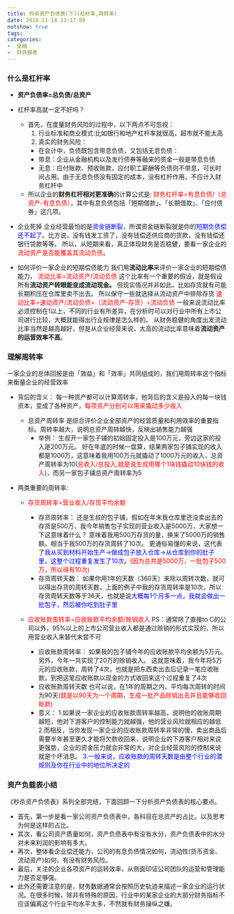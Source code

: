 ```yaml
---
title: 秒杀资产负债表(下)(杠杆率,周转率)
date: 2018-11-18 23:17:09
notshow: true
tags: 
categories: 
-  金融
-  财务报表
---
```



### 什么是杠杆率
- **资产负债率=总负债/总资产**
- 杠杆率高就一定不好吗？
  - 首先，在度量财务风险的过程中，以下两点不可忽视：
    1. 行业标准和商业模式:比如银行和地产杠杆率就很高，超市就不能太高
    2. 真实的财务风险：
      - 在会计中，负债既包含带息负债，又包括无息负债：
      - 带息：企业从金融机构以及发行债券等融来的资金一般是带息负债
      - 无息：应付账款、预收账款，应付职工薪酬等负债则不带息，可长时间占用。由于无息负债没有固定的成本，没有杠杆作用，不应计入财务杠杆中
  - 所以企业的**财务杠杆相对更准确**的计算公式是:
<font color='red'>财务杠杆率=有息负债/（总资产-有息负债）</font>，其中有息负债包括「短期借款」、「长期借款」、「应付债券」这几项。
- 企业死掉
企业经营最怕的是<font color='blue'>资金链断裂</font>，所谓资金链断裂就是你的<font color='blue'>短期负债偿还不起了</font>。比方说，没有钱发工资了，没有钱偿还供应商的货款，没有钱偿还银行贷款等等。
所以，从短期来看，真正体现财务是否稳健，要看一家企业的<font color='red'>流动资产是否能覆盖其流动负债</font>。

- 如何评价一家企业的短期偿债能力
我们用**流动比率**来评价一家企业的短期偿债能力。
<font color='red'>流动比率=流动资产/流动负债</font>
这个比率有一个重要的假设，就是假设所有**流动资产转眼能变成流动现金。**
但现实情况并非如此，比如存货就有可能长期积压在仓库里卖不出去。
所以保守一些就选择从流动资产中排除存货
<font color='red'>速动比率=速动资产/流动负债=（流动资产-存货）÷流动负债</font>
一般来说流动比率必须控制在1以上，不同的行业有所差异，在分析时可以对行业中所有上市公司进行比较，大概就能得出行业规律是怎么样的。
从财务稳健的角度出发流动比率当然是越高越好，但是从企业经营来说，太高的流动比率意味着**流动资产的运营效率不高**。



### 理解周转率
一家企业的总体回报是由「效益」和「效率」共同组成的，我们用周转率这个指标来衡量企业的经营效率
- 背后的含义：
  每一种资产都可以计算周转率，他背后的含义是投入的每一块钱资本，变成了各种资产，<font color='red'>每项资产分别可以用来撬动多少收入</font>
  - 总资产周转率
  是综合评价企业全部资产的经营质量和利用效率的重要指标。周转率越大，说明总资产周转越快，反映出销售能力越强
    - 举例：
      生叔开一家包子铺的初始固定投入是100万元，旁边这家的投入是200万元。
好在年底的时候一盘算，结果两家包子铺实现的收入都是1000万，这意味着我用100万元就撬动了1000万元的收入，总资产周转率为10(<font color='red'>总收入/总投入,就是说生叔用哪个1块钱撬动10块钱的收入</font>)，而另一家包子铺总资产周转率为5


- 两类重要的周转率:
  - <font color='red'>存货周转率=营业收入/存货平均余额</font>
    - 存货周转率：
    还是生叔的包子铺，假如在年末我仓库里还没卖出去的存货是500万，我今年销售包子实现的营业收入是5000万，大家想一下这意味着什么？
    意味着我用500万存货的量，换来了5000万的销售额。相当于我500万的存货周转了10次。
    更通俗易懂的来说，这代表了<font color='blue'>我从买到材料开始生产→做成包子放入仓库→从仓库到你的肚子里，这整个过程重复发生了10次。</font><font color='red'>(因为总共是5000万，一批包子500万，所以得有10次)</font>
    - 存货周转天数：
    如果你用1年的天数（360天）来除以周转次数，就可以得出存货的周转天数，上面的例子中我的存货周转率是10次，所以存货周转天数等于36天，也就是说<font color='blue'>大概每1个月多一点，我就会做出一批包子，然后被你吃到肚子里</font>

  - <font color='red'>应收账款周转率=应收账款平均余额/赊销收入</font>
  PS：通常除了直接to C的公司以外，95%以上的上市公司营业收入都是通过赊销的形式实现的，所以用营业收入来替代未尝不可
    - 应收账款周转率：
      如果我的包子铺今年的应收账款平均余额为5万元。另外，今年一共实现了20万的赊销收入。
      这就意味着，我今年将5万元的应收账款，周转了4次，也就是把东西卖出去后记录一笔应收账款，到把这笔应收账款以现金的方式收回来这个过程重复了4次
    - 应收账款周转天数
      也可以说，在1年的周期之内，平均每次周转的时间为90天<font color='red'>(就是以90天为一个周期，生成一批产品赊销出去并且能够收回账款)</font>
    - 意义：
      1.如果说一家企业的应收账款周转率越高，说明他的收账周期越短，他对下游客户的控制能力就越强，他的营业风险就相应的越低
      2.而相反，当你发现一家企业的应收账款周转率非常的慢，卖出商品后需要半年甚至更久才能将欠款收回来，说明企业的下游客户相对来说更强势，企业的资金压力就会非常的大，对企业经营风险的控制来说就是个坏消息。
      <font color='blue'>3.一般来说，应收账款的周转天数是由整个行业的潜规则及你在行业中的地位所决定的</font>
      
### 资产负载表小结
《秒杀资产负债表》系列全部完结，下面回顾一下分析资产负债表的核心要点。
  - 首先，第一步是看一家公司资产负债表中，各科目在总资产的占比，以及思考为何是这样的占比。
  - 其次，看公司资产质量如何，资产负债表中有没有水分，资产负债表中的水分对未来利润的影响有多大。
  - 再次，整体看企业偿还能力，公司的有息负债情况如何，流动性(货币资金、流动资产)如何，有没有财务风险。
  - 最后，关注的企业各项资产的运转效率，从侧面印证公司团队的运营和管理能力是否足够强。
  - 此外还需要注意的是，财务数据通常会按照历史轨迹来描述一家企业的运行状况。在很多时候，除非有特殊的原因，行业中的某家企业的大部分财务指标不应该偏离这个行业平均水平太多，不然就有财务操纵之嫌。